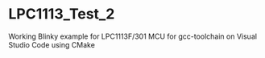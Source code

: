 # LPC1113_Test_2

Working Blinky example for LPC1113F/301 MCU for gcc-toolchain on Visual Studio Code using CMake

